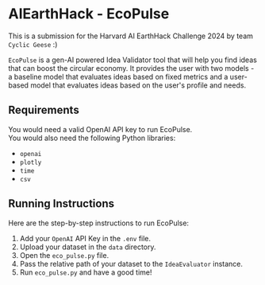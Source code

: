 # AIEarthHack - EcoPulse
This is a submission for the Harvard AI EarthHack Challenge 2024 by team `Cyclic Geese` :)

`EcoPulse` is a gen-AI powered Idea Validator tool that will help you find ideas that can boost the circular economy. It provides the user with two models - a baseline model that evaluates ideas based on fixed metrics and a user-based model that evaluates ideas based on the user's profile and needs.

## Requirements 
You would need a valid OpenAI API key to run EcoPulse.\
You would also need the following Python libraries:
- `openai` 
- `plotly`
- `time`
- `csv`

## Running Instructions
Here are the step-by-step instructions to run EcoPulse:
1. Add your `OpenAI` API Key in the `.env` file.
2. Upload your dataset in the `data` directory.
3. Open the `eco_pulse.py` file. 
4. Pass the relative path of your dataset to the `IdeaEvaluator` instance.
5. Run `eco_pulse.py` and have a good time!

